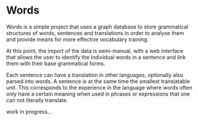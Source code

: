 Words
=====

Words is a simple project that uses a graph database to store grammatical structures of words, sentences and translations in order to analyse them and provide means for more effective vocabulary training.

At this point, the import of the data is semi-manual, with a web interface that allows the user to identify the individual words in a sentence and link them with their base grammatical forms.

Each sentence can have a translation in other languages, optionally also parsed into words. A sentence is at the same time the smallest translatable unit. This corresponds to the experience in the language where words often only have a certain meaning when used in phrases or expressions that one can not literally translate.

work in progress...



